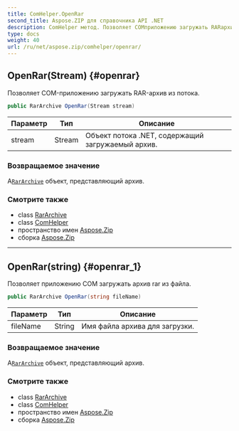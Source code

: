 ```yaml
---
title: ComHelper.OpenRar
second_title: Aspose.ZIP для справочника API .NET
description: ComHelper метод. Позволяет COMприложению загружать RARархив из потока.
type: docs
weight: 40
url: /ru/net/aspose.zip/comhelper/openrar/
---
```

## OpenRar(Stream) {#openrar}

Позволяет COM-приложению загружать RAR-архив из потока.

```csharp
public RarArchive OpenRar(Stream stream)
```

| Параметр | Тип | Описание |
| --- | --- | --- |
| stream | Stream | Объект потока .NET, содержащий загружаемый архив. |

### Возвращаемое значение

А[`RarArchive`](../../../aspose.zip.rar/rararchive/) объект, представляющий архив.

### Смотрите также

* class [RarArchive](../../../aspose.zip.rar/rararchive/)
* class [ComHelper](../)
* пространство имен [Aspose.Zip](../../comhelper/)
* сборка [Aspose.Zip](../../../)

---

## OpenRar(string) {#openrar_1}

Позволяет приложению COM загружать архив rar из файла.

```csharp
public RarArchive OpenRar(string fileName)
```

| Параметр | Тип | Описание |
| --- | --- | --- |
| fileName | String | Имя файла архива для загрузки. |

### Возвращаемое значение

А[`RarArchive`](../../../aspose.zip.rar/rararchive/) объект, представляющий архив.

### Смотрите также

* class [RarArchive](../../../aspose.zip.rar/rararchive/)
* class [ComHelper](../)
* пространство имен [Aspose.Zip](../../comhelper/)
* сборка [Aspose.Zip](../../../)


